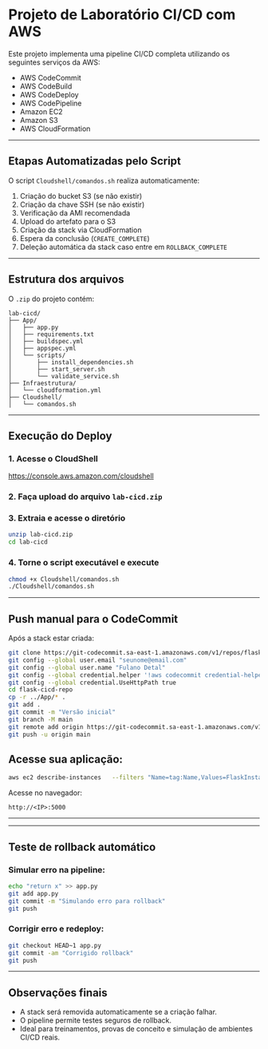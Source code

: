 # Projeto de Laboratório CI/CD com AWS

Este projeto implementa uma pipeline CI/CD completa utilizando os seguintes serviços da AWS:

- AWS CodeCommit
- AWS CodeBuild
- AWS CodeDeploy
- AWS CodePipeline
- Amazon EC2
- Amazon S3
- AWS CloudFormation

---

## Etapas Automatizadas pelo Script

O script `Cloudshell/comandos.sh` realiza automaticamente:

1. Criação do bucket S3 (se não existir)
2. Criação da chave SSH (se não existir)
3. Verificação da AMI recomendada
4. Upload do artefato para o S3
5. Criação da stack via CloudFormation
6. Espera da conclusão (`CREATE_COMPLETE`)
7. Deleção automática da stack caso entre em `ROLLBACK_COMPLETE`

---

## Estrutura dos arquivos

O `.zip` do projeto contém:

```
lab-cicd/
├── App/
│   ├── app.py
│   ├── requirements.txt
│   ├── buildspec.yml
│   ├── appspec.yml
│   └── scripts/
│       ├── install_dependencies.sh
│       ├── start_server.sh
│       └── validate_service.sh
├── Infraestrutura/
│   └── cloudformation.yml
├── Cloudshell/
│   └── comandos.sh
```

---

## Execução do Deploy

### 1. Acesse o CloudShell
https://console.aws.amazon.com/cloudshell

### 2. Faça upload do arquivo `lab-cicd.zip`

### 3. Extraia e acesse o diretório
```bash
unzip lab-cicd.zip
cd lab-cicd
```

### 4. Torne o script executável e execute
```bash
chmod +x Cloudshell/comandos.sh
./Cloudshell/comandos.sh
```

---

## Push manual para o CodeCommit

Após a stack estar criada:

```bash
git clone https://git-codecommit.sa-east-1.amazonaws.com/v1/repos/flask-cicd-repo #Altere de acordo com a URL disponibilizada no seu codfe commit
git config --global user.email "seunome@email.com"
git config --global user.name "Fulano Detal"
git config --global credential.helper '!aws codecommit credential-helper $@'
git config --global credential.UseHttpPath true
cd flask-cicd-repo
cp -r ../App/* .
git add .
git commit -m "Versão inicial"
git branch -M main
git remote add origin https://git-codecommit.sa-east-1.amazonaws.com/v1/repos/flask-cicd-repo #Altere de acordo com a URL disponibilizada no seu codfe commit
git push -u origin main
```

## Acesse sua aplicação:

```bash
aws ec2 describe-instances   --filters "Name=tag:Name,Values=FlaskInstance-fernando"   --query "Reservations[*].Instances[*].PublicIpAddress"   --output text
```

Acesse no navegador:
```
http://<IP>:5000
```

---

---

## Teste de rollback automático

### Simular erro na pipeline:
```bash
echo "return x" >> app.py
git add app.py
git commit -m "Simulando erro para rollback"
git push
```

### Corrigir erro e redeploy:
```bash
git checkout HEAD~1 app.py
git commit -am "Corrigido rollback"
git push
```

---

## Observações finais

- A stack será removida automaticamente se a criação falhar.
- O pipeline permite testes seguros de rollback.
- Ideal para treinamentos, provas de conceito e simulação de ambientes CI/CD reais.
